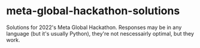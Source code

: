 # meta-global-hackathon-solutions
 Solutions for 2022's Meta Global Hackathon. Responses may be in any language (but it's usually Python), they're not nescessairly optimal, but they work.
